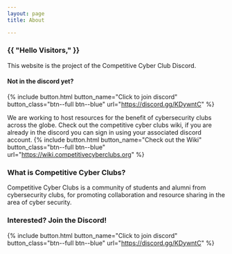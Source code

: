 ```yaml
---
layout: page
title: About 

---
```


### {{ "Hello Visitors," }}

This website is the project of the Competitive Cyber Club Discord. 

#### Not in the discord yet? 

{% include button.html button_name="Click to join discord" button_class="btn--full btn--blue" url="https://discord.gg/KDywntC" %}  


We are working to host resources for the benefit of cybersecurity clubs across the globe. Check out the competitive cyber clubs wiki, if you are already in the discord you can sign in using your associated discord account. {% include button.html button_name="Check out the Wiki" button_class="btn--full btn--blue" url="https://wiki.competitivecyberclubs.org" %}


### What is Competitive Cyber Clubs?

Competitive Cyber Clubs is a community of students and alumni from cybersecurity clubs, for promoting collaboration and resource sharing in the area of cyber security.


### Interested? Join the Discord! 
{% include button.html button_name="Click to join discord" button_class="btn--full btn--blue" url="https://discord.gg/KDywntC" %} 
